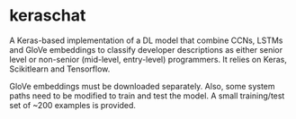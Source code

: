 # keraschat

A Keras-based implementation of a DL model that combine CCNs, LSTMs and GloVe embeddings to classify developer descriptions as either senior level or non-senior (mid-level, entry-level) programmers. It relies on Keras, Scikitlearn and Tensorflow.

GloVe embeddings must be downloaded separately. Also, some system paths need to be modified to train and test the model. A small training/test set of ~200 examples is provided.
